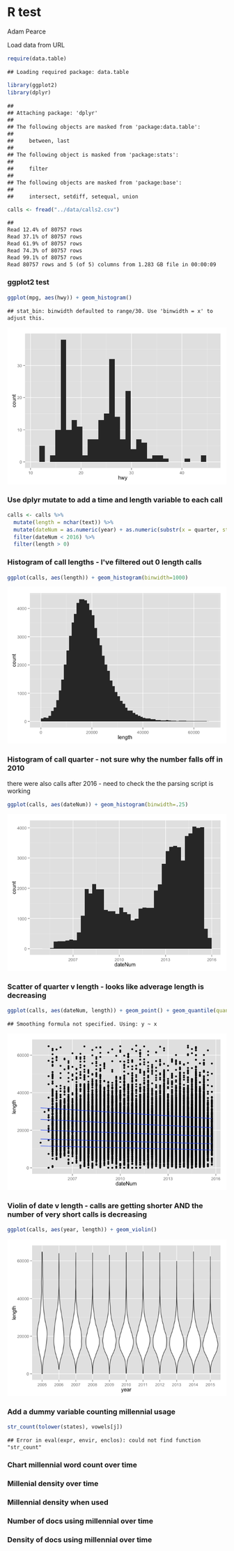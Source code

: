 # R test
Adam Pearce  


Load data from URL

```r
require(data.table)
```

```
## Loading required package: data.table
```

```r
library(ggplot2)
library(dplyr)
```

```
## 
## Attaching package: 'dplyr'
## 
## The following objects are masked from 'package:data.table':
## 
##     between, last
## 
## The following object is masked from 'package:stats':
## 
##     filter
## 
## The following objects are masked from 'package:base':
## 
##     intersect, setdiff, setequal, union
```

```r
calls <- fread("../data/calls2.csv")
```

```
## 
Read 12.4% of 80757 rows
Read 37.1% of 80757 rows
Read 61.9% of 80757 rows
Read 74.3% of 80757 rows
Read 99.1% of 80757 rows
Read 80757 rows and 5 (of 5) columns from 1.283 GB file in 00:00:09
```

### ggplot2 test


```r
ggplot(mpg, aes(hwy)) + geom_histogram()
```

```
## stat_bin: binwidth defaulted to range/30. Use 'binwidth = x' to adjust this.
```

![](explore_files/figure-html/unnamed-chunk-2-1.png) 

### Use dplyr mutate to add a time and length variable to each call

```r
calls <- calls %>%
  mutate(length = nchar(text)) %>%
  mutate(dateNum = as.numeric(year) + as.numeric(substr(x = quarter, start = 2, stop = 2))/4 - .25) %>%
  filter(dateNum < 2016) %>%
  filter(length > 0)
```


### Histogram of call lengths - I've filtered out 0 length calls

```r
ggplot(calls, aes(length)) + geom_histogram(binwidth=1000)
```

![](explore_files/figure-html/unnamed-chunk-4-1.png) 


### Histogram of call quarter - not sure why the number falls off in 2010
there were also calls after 2016 - need to check the the parsing script is working

```r
ggplot(calls, aes(dateNum)) + geom_histogram(binwidth=.25)
```

![](explore_files/figure-html/unnamed-chunk-5-1.png) 

### Scatter of quarter v length - looks like adverage length is decreasing

```r
ggplot(calls, aes(dateNum, length)) + geom_point() + geom_quantile(quantiles = c(.1, .25, .5, .75, .9))
```

```
## Smoothing formula not specified. Using: y ~ x
```

![](explore_files/figure-html/unnamed-chunk-6-1.png) 


### Violin of date v length - calls are getting shorter AND the number of very short calls is decreasing

```r
ggplot(calls, aes(year, length)) + geom_violin()
```

![](explore_files/figure-html/unnamed-chunk-7-1.png) 


### Add a dummy variable counting millennial usage

```r
str_count(tolower(states), vowels[j])
```

```
## Error in eval(expr, envir, enclos): could not find function "str_count"
```

### Chart millennial word count over time


### Millenial density over time


### Millennial density when used



### Number of docs using millennial over time


### Density of docs using millennial over time

